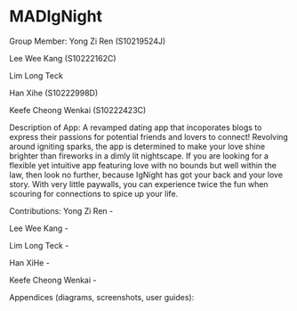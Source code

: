# MADIgNight
Group Member:
Yong Zi Ren (S10219524J)

Lee Wee Kang (S10222162C)

Lim Long Teck

Han Xihe (S10222998D)

Keefe Cheong Wenkai (S10222423C)

Description of App:
A revamped dating app that incoporates blogs to express their passions for potential friends and lovers to connect! Revolving around igniting sparks, the app is determined to make your love shine brighter than fireworks in a dimly lit nightscape. If you are looking for a flexible yet intuitive app featuring love with no bounds but well within the law, then look no further, because IgNight has got your back and your love story. With very little paywalls, you can experience twice the fun when scouring for connections to spice up your life.

Contributions:
Yong Zi Ren - 

Lee Wee Kang -

Lim Long Teck -

Han XiHe - 

Keefe Cheong Wenkai -

Appendices (diagrams, screenshots, user guides):
